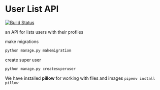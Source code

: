 # User List API

[![Build Status](https://travis-ci.org/AminAbdisamad/usersApi.svg?branch=master)](https://travis-ci.org/AminAbdisamad/usersApi)

an API for lists users with their profiles

make migrations

```python
python manage.py makemigration

```

create super user

```python
python manage.py createsuperuser

```

We have installed **pillow** for working with files and images `pipenv install pillow`
